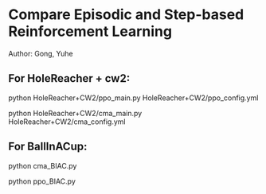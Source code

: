 # Compare Episodic and Step-based Reinforcement Learning

Author: Gong, Yuhe



## For HoleReacher + cw2:

python HoleReacher+CW2/ppo_main.py HoleReacher+CW2/ppo_config.yml

python HoleReacher+CW2/cma_main.py HoleReacher+CW2/cma_config.yml



## For BallInACup:

python cma_BIAC.py

python ppo_BIAC.py
